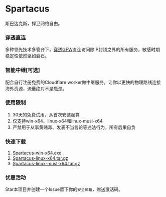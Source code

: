 # Spartacus
斯巴达克斯，捍卫网络自由。

### 穿透直连
多种领先技术多管齐下，[穿透GFW](https://rentry.co/Your_State_is_Not_Mine_zh_CN)直连访问除IP封锁之外的所有服务，敏感时期稳定性依然坚如磐石。

### 智能中继[可选]
配合自行注册免费的Cloudflare worker做中继服务，让你以更快的物理路线连接海外资源，流量绝对不是瓶颈。

### 使用限制
1. 30天的免费试用，从首次安装起算
2. 仅支持win-x64、linux-x64和linux-musl-x64
3. 严禁用于从事黄赌毒、发表不当言论等违法行为，所有后果自负

### 快速下载
1. [Spartacus-win-x64.exe](https://gh.llkk.cc/https://github.com/spartacus-soft/spartacus/releases/download/1.1.6/Spartacus-win-x64.exe)
2. [Spartacus-linux-x64.tar.gz](https://gh.llkk.cc/https://github.com/spartacus-soft/spartacus/releases/download/1.1.6/Spartacus-linux-x64.tar.gz)
3. [Spartacus-linux-musl-x64.tar.gz](https://gh.llkk.cc/https://github.com/spartacus-soft/spartacus/releases/download/1.1.6/Spartacus-linux-musl-x64.tar.gz)

### 优惠活动
Star本项目并创建一个Issue留下你的`安全邮箱`，赠送激活码。
